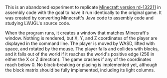 This is an abandoned experiment to replicate [Minecraft version rd-132211](https://minecraft.wiki/w/Java_Edition_pre-Classic_rd-132211) in assembly code with the goal to have it run identically to the original game. It was created by converting Minecraft's Java code to assembly code and studying LWJGL's source code.

When the program runs, it creates a window that matches Minecraft's window. Nothing is rendered, but X, Y, and Z coordinates of the player are displayed in the command line. The player is moved by WASD, lifted with space, and rotated by the mouse. The player falls and collides with blocks, and it falls out of the world if it reaches the world's positive edge (256 in either the X or Z direction). The game crashes if any of the coordinates reach below 0. No block-breaking or placing is implemented yet, although the block matrix should be fully implemented, including its light columns.
